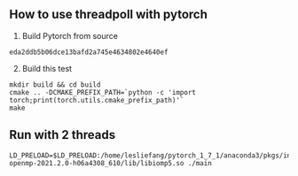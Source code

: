 ## How to use threadpoll with pytorch
1. Build Pytorch from source
```
eda2ddb5b06dce13bafd2a745e4634802e4640ef
```

2. Build this test
```
mkdir build && cd build
cmake .. -DCMAKE_PREFIX_PATH=`python -c 'import torch;print(torch.utils.cmake_prefix_path)'`
make
```

## Run with 2 threads
```
LD_PRELOAD=$LD_PRELOAD:/home/lesliefang/pytorch_1_7_1/anaconda3/pkgs/intel-openmp-2021.2.0-h06a4308_610/lib/libiomp5.so ./main
```
